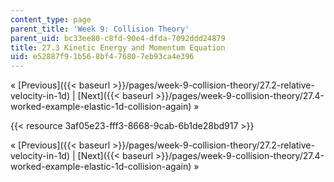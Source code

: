 ```yaml
---
content_type: page
parent_title: 'Week 9: Collision Theory'
parent_uid: bc33ee80-c8fd-90e4-dfda-7092ddd24879
title: 27.3 Kinetic Energy and Momentum Equation
uid: e52887f9-1b56-8bf4-7680-7eb93ca4e396
---
```


« [Previous]({{< baseurl >}}/pages/week-9-collision-theory/27.2-relative-velocity-in-1d) | [Next]({{< baseurl >}}/pages/week-9-collision-theory/27.4-worked-example-elastic-1d-collision-again) »

{{< resource 3af05e23-fff3-8668-9cab-6b1de28bd917 >}}

« [Previous]({{< baseurl >}}/pages/week-9-collision-theory/27.2-relative-velocity-in-1d) | [Next]({{< baseurl >}}/pages/week-9-collision-theory/27.4-worked-example-elastic-1d-collision-again) »